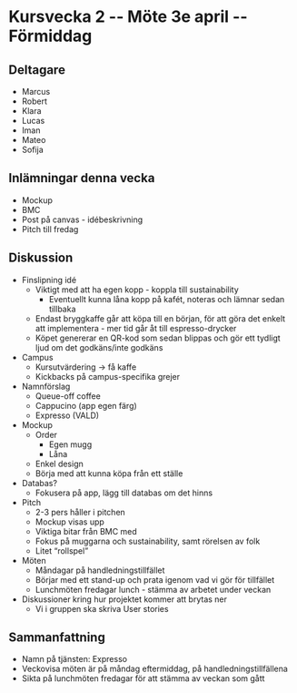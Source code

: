 # Kursvecka 2 -- Möte 3e april -- Förmiddag

## Deltagare
* Marcus 
* Robert
* Klara
* Lucas 
* Iman
* Mateo
* Sofija

## Inlämningar denna vecka
* Mockup
* BMC
* Post på canvas - idébeskrivning 
* Pitch till fredag 

## Diskussion
* Finslipning idé 
	* Viktigt med att ha egen kopp - koppla till sustainability 
		* Eventuellt kunna låna kopp på kafét, noteras och lämnar sedan tillbaka
	* Endast bryggkaffe går att köpa till en början, för att göra det enkelt att implementera - mer tid går åt till espresso-drycker
	* Köpet genererar en QR-kod som sedan blippas och gör ett tydligt ljud om det godkäns/inte godkäns
* Campus
	* Kursutvärdering → få kaffe
	* Kickbacks på campus-specifika grejer 
* Namnförslag
	* Queue-off coffee
	* Cappucino (app egen färg)
	* Expresso (VALD)
* Mockup
	* Order
		* Egen mugg 
		* Låna 
	* Enkel design 
	* Börja med att kunna köpa från ett ställe 
* Databas? 
	* Fokusera på app, lägg till databas om det hinns 
* Pitch 
	* 2-3 pers håller i pitchen 
	* Mockup visas upp 
	* Viktiga bitar från BMC med 
	* Fokus på muggarna och sustainability, samt rörelsen av folk 
	* Litet “rollspel” 
* Möten 
	* Måndagar på handledningstillfället 
	* Börjar med ett stand-up och prata igenom vad vi gör för tillfället
	* Lunchmöten fredagar lunch - stämma av arbetet under veckan
* Diskussioner kring hur projektet kommer att brytas ner 
	* Vi i gruppen ska skriva User stories 
	
## Sammanfattning 
* Namn på tjänsten: Expresso
* Veckovisa möten är på måndag eftermiddag, på handledningstillfällena 
* Sikta på lunchmöten fredagar för att stämma av veckan som gått
